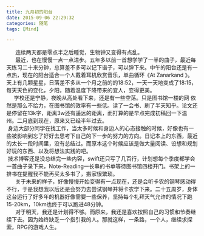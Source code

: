 ```yaml
---
title: 九月初的阳台
date: 2015-09-06 22:29:32
categories: 随笔
tags: [Mind]

---
```

      连续两天都是零点半之后睡觉，生物钟又变得有点乱。  
      最近，也在慢慢一点一点进步。五年多以前一首想学学了一半的曲子，最近每天练习二十来分钟，总算差不多可以记下谱子，可以弹下来。中午的阳台还是有一点热，现在的阳台适合一个人戴着耳机欣赏音乐，单曲循环《At Zanarkand 》。天上有几颗星星，日落差不多从一个月之前的的18:52，一天一天地变成了18:15，每天天色的变化，夕阳，随着温度下降带来的宜人，变得更美。  
     学校还是宁静，夜晚从高处看下来，还是有一些空荡。只是图书馆一楼的网 依然是那么不给力，在图书馆的效率有一些低。读了一会书、刷了半天知乎。论文还是停留在13k字，距离3w还有遥远的距离，而打算的是早点完成初稿回一下温州。二月底到现在，原来又已经半年过去。  
 身边大部分同学在找工作，当太多时候和身边人的心态接触的时候，好像也有一些被影响到忘了好好去思考下自己的下一步的努力的方向。日记本上的东西，最近的太长一段时间里，没有总结过。而原本这个时候应该是做大量阅读、设想和规划好玩的东西、以及将想法实践的吧。  
 技术博客还是没总结完一些内容，swift还只写了几百行，计划想每个季度都学会一首曲子录下来，Note-Reading一长串的书单等待图书馆四楼开门。书架上的一排书在提醒我不能再买太多书了，搬家很繁琐。  
      关于未来的样子，好像慢慢开始变得有一点现在，还是会听卡农的钢琴感动得不行，于是我想我以后还是会努力去尝试钢琴并将卡农学下来。二十五周岁，身体这台运行了好多年的机器好像需要一些保养，坚持每个礼拜天气允许的情况下跑15-20km，10km也终于可以跑进48分钟。  
      对于明天，我还是计划得不够。而原来，我还是喜欢按照自己的习惯和节奏继续下去。因为始终缺乏一个指引我的人。那就这样，一条路，一个人，继续求探索，RPG的游戏人生。